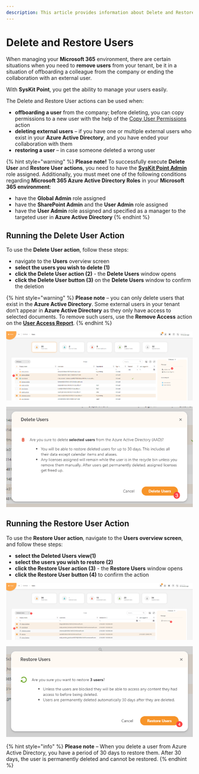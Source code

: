 ```yaml
---
description: This article provides information about Delete and Restore User actions
---
```


# Delete and Restore Users

When managing your **Microsoft 365** environment, there are certain situations when you need to **remove users** from your tenant, be it in a situation of offboarding a colleague from the company or ending the collaboration with an external user.

With **SysKit Point**, you get the ability to manage your users easily.

The Delete and Restore User actions can be used when:

* **offboarding a user** from the company; before deleting, you can copy permissions to a new user with the help of the [Copy User Permissions](https://docs.syskit.com/point/common-tasks/copy-user-permissions) action
* **deleting external users** – if you have one or multiple external users who exist in your **Azure Active Directory**, and you have ended your collaboration with them
* **restoring a user** – in case someone deleted a wrong user

{% hint style="warning" %}
**Please note!** To successfully execute **Delete User** and **Restore User actions**, you need to have the [**SysKit Point Admin**](https://docs.syskit.com/point/installation-and-configuration/enable-role-based-access#syskit-point-admins) role assigned. Additionally, you must meet one of the following conditions regarding **Microsoft 365 Azure Active Directory Roles** in your **Microsoft 365 environment**:

* have the **Global Admin** role assigned
* have the **SharePoint Admin** and the **User Admin** role assigned
* have the **User Admin** role assigned and specified as a manager to the targeted user in **Azure Active Directory**
{% endhint %}

## Running the Delete User Action

To use the **Delete User action**, follow these steps:

* navigate to the **Users** overview screen
* **select the users you wish to delete \(1\)**
* **click the Delete User action \(2\)** - the **Delete Users** window opens
* **click the Delete User button \(3\)** on the **Delete Users** window to confirm the deletion

{% hint style="warning" %}
**Please note** – you can only delete users that exist in the **Azure Active Directory**. Some external users in your tenant don’t appear in **Azure Active Directory** as they only have access to selected documents. To remove such users, use the **Remove Access** action on the [**User Access Report**](https://docs.syskit.com/point/common-tasks/check-access-for-specific-user).
{% endhint %}

![Users overview screen - Delete User action](../.gitbook/assets/0%20%284%29.png)

![Delete Users - Confirm action](../.gitbook/assets/1%20%284%29.png)

## Running the Restore User Action

To use the **Restore User action**, navigate to the **Users overview screen**, and follow these steps:

* **select the Deleted Users view\(1\)**
* **select the users you wish to restore \(2\)**
* **click the Restore User action \(3\)** - the **Restore Users** window opens
* **click the Restore User button \(4\)** to confirm the action

![User overview screen - deleted users view, Restore User action](../.gitbook/assets/2%20%284%29.png)

![Restore User Action popup screen](../.gitbook/assets/3%20%284%29%20%281%29.png)

{% hint style="info" %}
**Please note** – When you delete a user from Azure Active Directory, you have a period of 30 days to restore them. After 30 days, the user is permanently deleted and cannot be restored.
{% endhint %}

